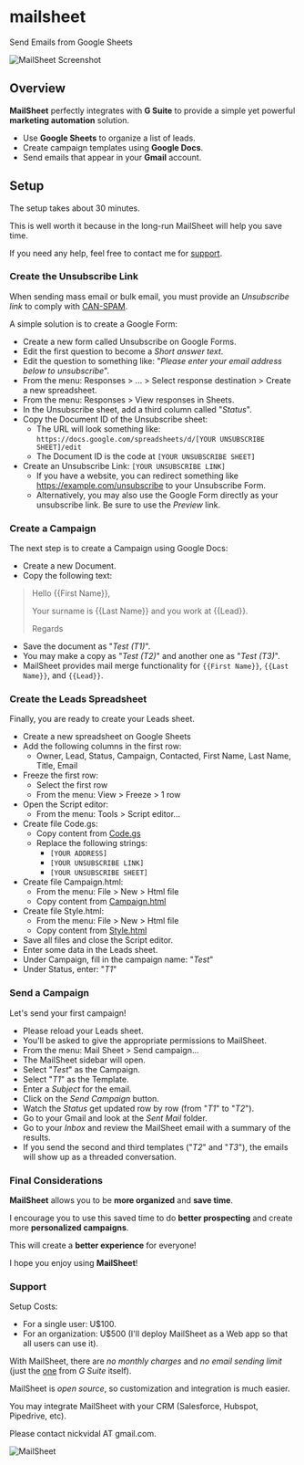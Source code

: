 # mailsheet
Send Emails from Google Sheets

![MailSheet Screenshot](https://github.com/nickvidal/mailsheet/blob/master/MailSheet_Screenshot.png)


## Overview

**MailSheet** perfectly integrates with **G Suite** to provide a simple yet powerful **marketing automation** solution.

* Use **Google Sheets** to organize a list of leads.
* Create campaign templates using **Google Docs**.
* Send emails that appear in your **Gmail** account.


## Setup

The setup takes about 30 minutes.

This is well worth it because in the long-run MailSheet will help you save time. 

If you need any help, feel free to contact me for [support](#support).


### Create the Unsubscribe Link

When sending mass email or bulk email, you must provide an *Unsubscribe link* to comply with [CAN-SPAM](https://en.wikipedia.org/wiki/CAN-SPAM_Act_of_2003).

A simple solution is to create a Google Form:
- Create a new form called Unsubscribe on Google Forms.
- Edit the first question to become a *Short answer text*.
- Edit the question to something like: "*Please enter your email address below to unsubscribe*".
- From the menu: Responses > ... > Select response destination > Create a new spreadsheet.
- From the menu: Responses > View responses in Sheets.
- In the Unsubscribe sheet, add a third column called "*Status*".
- Copy the Document ID of the Unsubscribe sheet:
  - The URL will look something like: `https://docs.google.com/spreadsheets/d/[YOUR UNSUBSCRIBE SHEET]/edit`
  - The Document ID is the code at `[YOUR UNSUBSCRIBE SHEET]`
- Create an Unsubscribe Link: `[YOUR UNSUBSCRIBE LINK]`
  - If you have a website, you can redirect something like https://example.com/unsubscribe to your Unsubscribe Form.
  - Alternatively, you may also use the Google Form directly as your unsubscribe link. Be sure to use the *Preview* link.


### Create a Campaign

The next step is to create a Campaign using Google Docs:
- Create a new Document.
- Copy the following text:

> Hello {{First Name}},
> 
> Your surname is {{Last Name}} and you work at {{Lead}}.
> 
> Regards

- Save the document as "*Test (T1)*".
- You may make a copy as "*Test (T2)*" and another one as "*Test (T3)*".
- MailSheet provides mail merge functionality for `{{First Name}}`, `{{Last Name}}`, and `{{Lead}}`.


### Create the Leads Spreadsheet

Finally, you are ready to create your Leads sheet. 

- Create a new spreadsheet on Google Sheets
- Add the following columns in the first row:
  - Owner, Lead, Status, Campaign, Contacted, First Name, Last Name, Title, Email
- Freeze the first row:
  - Select the first row
  - From the menu: View > Freeze > 1 row
- Open the Script editor:
  - From the menu: Tools > Script editor...
- Create file Code.gs:
  - Copy content from [Code.gs](https://github.com/nickvidal/mailsheet/blob/master/Code.gs)
  - Replace the following strings:
    - `[YOUR ADDRESS]`
    - `[YOUR UNSUBSCRIBE LINK]`
    - `[YOUR UNSUBSCRIBE SHEET]`
- Create file Campaign.html:
  - From the menu: File > New > Html file
  - Copy content from [Campaign.html](https://github.com/nickvidal/mailsheet/blob/master/Campaign.html)
- Create file Style.html:
  - From the menu: File > New > Html file
  - Copy content from [Style.html](https://github.com/nickvidal/mailsheet/blob/master/Style.html)
- Save all files and close the Script editor.
- Enter some data in the Leads sheet.
- Under Campaign, fill in the campaign name: "*Test*"
- Under Status, enter: "*T1*"

### Send a Campaign

Let's send your first campaign!

- Please reload your Leads sheet.
- You'll be asked to give the appropriate permissions to MailSheet.
- From the menu: Mail Sheet > Send campaign...
- The MailSheet sidebar will open.
- Select "*Test*" as the Campaign.
- Select "*T1*" as the Template.
- Enter a *Subject* for the email.
- Click on the *Send Campaign* button.
- Watch the *Status* get updated row by row (from "*T1*" to "*T2*").
- Go to your Gmail and look at the *Sent Mail* folder.
- Go to your *Inbox* and review the MailSheet email with a summary of the results.
- If you send the second and third templates ("*T2*" and "*T3*"), the emails will show up as a threaded conversation.

### Final Considerations

**MailSheet** allows you to be **more organized** and **save time**.

I encourage you to use this saved time to do **better prospecting** and create more **personalized campaigns**.

This will create a **better experience** for everyone!

I hope you enjoy using **MailSheet**!

### Support

Setup Costs:
- For a single user: U$100.
- For an organization: U$500 (I'll deploy MailSheet as a Web app so that all users can use it).

With MailSheet, there are *no monthly charges* and *no email sending limit* (just the [one](https://support.google.com/a/answer/166852?hl=en) from *G Suite* itself).

MailSheet is *open source*, so customization and integration is much easier.

You may integrate MailSheet with your CRM (Salesforce, Hubspot, Pipedrive, etc).

Please contact nickvidal AT gmail.com.

![MailSheet](https://github.com/nickvidal/mailsheet/blob/master/mailsheet.png)
